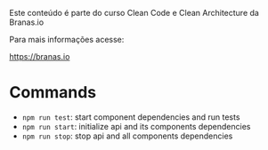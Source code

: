 Este conteúdo é parte do curso Clean Code e Clean Architecture da Branas.io

Para mais informações acesse:

https://branas.io

# Commands

- `npm run test`: start component dependencies and run tests
- `npm run start`: initialize api and its components dependencies
- `npm run stop`: stop api and all components dependencies
